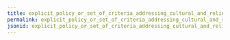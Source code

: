 ```yaml
---
title: explicit_policy_or_set_of_criteria_addressing_cultural_and_religion_rights
permalink: explicit_policy_or_set_of_criteria_addressing_cultural_and_religion_rights.html
jsonid: explicit_policy_or_set_of_criteria_addressing_cultural_and_religion_rights
---
```

